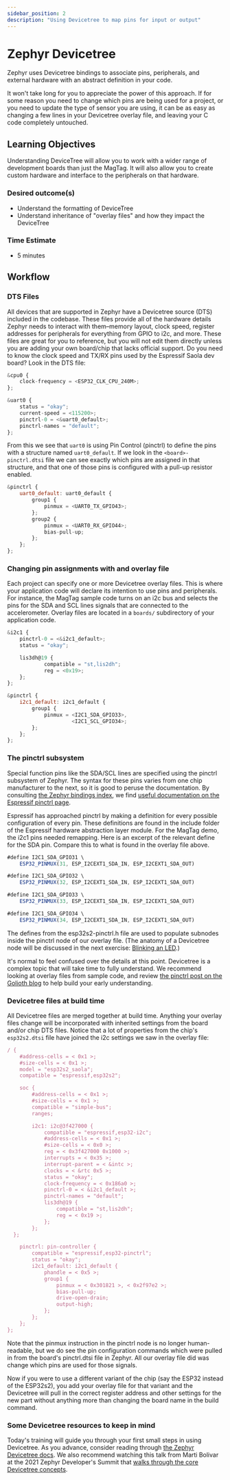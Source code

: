 ```yaml
---
sidebar_position: 2
description: "Using Devicetree to map pins for input or output"
---
```


# Zephyr Devicetree

Zephyr uses Devicetree bindings to associate pins, peripherals, and external
hardware with an abstract definition in your code.

It won't take long for you to appreciate the power of this approach. If for some reason you need to change which pins are being used for a project, or you need to update the type of sensor you are using, it can be as easy as changing a few lines in your Devicetree overlay file, and leaving your C code completely untouched.

## Learning Objectives
Understanding DeviceTree will allow you to work with a wider range of development boards than just the MagTag. It will also allow you to create custom hardware and interface to the peripherals on that hardware. 

### Desired outcome(s)
* Understand the formatting of DeviceTree
* Understand inheritance of "overlay files" and how they impact the DeviceTree

### Time Estimate

* 5 minutes


## Workflow
### DTS Files

All devices that are supported in Zephyr have a Devicetree source (DTS) included
in the codebase. These files provide all of the hardware details Zephyr needs to
interact with them&ndash;memory layout, clock speed, register addresses for
peripherals for everything from GPIO to i2c, and more. These files are great for
you to reference, but you will not edit them directly unless you are adding your
own board/chip that lacks official support. Do you need to know the clock speed
and TX/RX pins used by the Espressif Saola dev board? Look in the DTS file:

```js title="excerpt from: ~/magtag-training/deps/zephyr/boards/xtensa/esp32s2_saola/esp32s2_saola.dts"
&cpu0 {
	clock-frequency = <ESP32_CLK_CPU_240M>;
};

&uart0 {
	status = "okay";
	current-speed = <115200>;
	pinctrl-0 = <&uart0_default>;
	pinctrl-names = "default";
};
```

From this we see that `uart0` is using Pin Control (pinctrl) to define the pins with a
structure named `uart0_default`. If we look in the `<board>-pinctrl.dtsi` file
we can see exactly which pins are assigned in that structure, and that one of
those pins is configured with a pull-up resistor enabled.

```js title="excerpt from ~/magtag-training/deps/zephyr/boards/xtensa/esp32s2_saola/esp32s2_saola-pinctrl.dtsi"
&pinctrl {
	uart0_default: uart0_default {
		group1 {
			pinmux = <UART0_TX_GPIO43>;
		};
		group2 {
			pinmux = <UART0_RX_GPIO44>;
			bias-pull-up;
		};
	};
};
```

### Changing pin assignments with and overlay file

Each project can specify one or more Devicetree overlay files. This is where
your application code will declare its intention to use pins and peripherals.
For instance, the MagTag sample code turns on an i2c bus and selects the pins
for the SDA and SCL lines signals that are connected to the accelerometer.
Overlay files are located in a `boards/` subdirectory of your application code.

```js title="MagTag accelerometer excerpt from: ~/magtag-training/app/boards/esp32s2_saola.overlay"
&i2c1 {
	pinctrl-0 = <&i2c1_default>;
	status = "okay";

	lis3dh@19 {
			compatible = "st,lis2dh";
			reg = <0x19>;
	};
};

&pinctrl {
	i2c1_default: i2c1_default {
		group1 {
			pinmux = <I2C1_SDA_GPIO33>,
					 <I2C1_SCL_GPIO34>;
		};
	};
};
```

### The pinctrl subsystem

Special function pins like the SDA/SCL lines are specified using the pinctrl
subsystem of Zephyr. The syntax for these pins varies from one chip manufacturer
to the next, so it is good to peruse the documentation. By consulting [the
Zephyr bindings
index](https://docs.zephyrproject.org/latest/build/dts/api/bindings.html), we
find [useful documentation on the Espressif pinctrl
page](https://docs.zephyrproject.org/latest/build/dts/api/bindings/pinctrl/espressif%2Cesp32-pinctrl.html
).

Espressif has approached pinctrl by making a definition for every possible
configuration of every pin. These definitions are found in the include folder of
the Espressif hardware abstraction layer module. For the MagTag demo, the i2c1
pins needed remapping. Here is an excerpt of the relevant define for the SDA
pin. Compare this to what is found in the overlay file above.

```js title="Espressif esp32s2 pinctrl definitions: ~/magtag-training/deps/modules/hal/espressif/include/dt-bindings/pinctrl/esp32s2-pinctrl.h"
#define I2C1_SDA_GPIO31 \
	ESP32_PINMUX(31, ESP_I2CEXT1_SDA_IN, ESP_I2CEXT1_SDA_OUT)

#define I2C1_SDA_GPIO32 \
	ESP32_PINMUX(32, ESP_I2CEXT1_SDA_IN, ESP_I2CEXT1_SDA_OUT)

#define I2C1_SDA_GPIO33 \
	ESP32_PINMUX(33, ESP_I2CEXT1_SDA_IN, ESP_I2CEXT1_SDA_OUT)

#define I2C1_SDA_GPIO34 \
	ESP32_PINMUX(34, ESP_I2CEXT1_SDA_IN, ESP_I2CEXT1_SDA_OUT)

```

The defines from the esp32s2-pinctrl.h file are used to populate subnodes inside
the pinctrl node of our overlay file. (The anatomy of a Devicetree node will be
discussed in the next exercise: [Blinking an LED](./mapping-gpio.md).)


It's normal to feel confused over the details at this point. Devicetree is a
complex topic that will take time to fully understand. We recommend looking at
overlay files from sample code, and review [the pinctrl post on the Golioth
blog](https://blog.golioth.io/how-to-use-zephyr-pin-control-pinctrl-for-pin-multiplexing-and-configuration/)
to help build your early understanding.

### Devicetree files at build time

All Devicetree files are merged together at build time. Anything your overlay
files change will be incorporated with inherited settings from the board and/or
chip DTS files. Notice that a lot of properties from the chip's `esp32s2.dtsi`
file have joined the i2c settings we saw in the overlay file:

```js title="Excerpts from ~/Desktop/magtag-training/app/build/zephyr/zepyr.dts whosing i2c1 pins and configuration"
/ {
	#address-cells = < 0x1 >;
	#size-cells = < 0x1 >;
	model = "esp32s2_saola";
	compatible = "espressif,esp32s2";

	soc {
		#address-cells = < 0x1 >;
		#size-cells = < 0x1 >;
		compatible = "simple-bus";
		ranges;

		i2c1: i2c@3f427000 {
			compatible = "espressif,esp32-i2c";
			#address-cells = < 0x1 >;
			#size-cells = < 0x0 >;
			reg = < 0x3f427000 0x1000 >;
			interrupts = < 0x35 >;
			interrupt-parent = < &intc >;
			clocks = < &rtc 0x5 >;
			status = "okay";
			clock-frequency = < 0x186a0 >;
			pinctrl-0 = < &i2c1_default >;
			pinctrl-names = "default";
			lis3dh@19 {
				compatible = "st,lis2dh";
				reg = < 0x19 >;
			};
		};
  };

	pinctrl: pin-controller {
		compatible = "espressif,esp32-pinctrl";
		status = "okay";
		i2c1_default: i2c1_default {
			phandle = < 0x5 >;
			group1 {
				pinmux = < 0x301821 >, < 0x2f97e2 >;
				bias-pull-up;
				drive-open-drain;
				output-high;
			};
		};
	};
};
```

Note that the pinmux instruction in the pinctrl node is no longer
human-readable, but we do see the pin configuration commands which were pulled
in from the board's pinctrl.dtsi file in Zephyr. All our overlay file did was
change which pins are used for those signals.

Now if you were to use a different variant of the chip (say the ESP32 instead of
the ESP32s2), you add your overlay file for that variant and the Devicetree will
pull in the correct register address and other settings for the new part without
anything more than changing the board name in the build command.

### Some Devicetree resources to keep in mind

Today's training will guide you through your first small steps in using
Devicetree. As you advance, consider reading through [the Zephyr Devicetree
docs](https://docs.zephyrproject.org/latest/build/dts/intro.html). We also
recommend watching this talk from Marti Bolivar at the 2021 Zephyr Developer's
Summit that [walks through the core Devicetree
concepts](https://www.youtube.com/watch?v=sWaxQyIgEBY).
